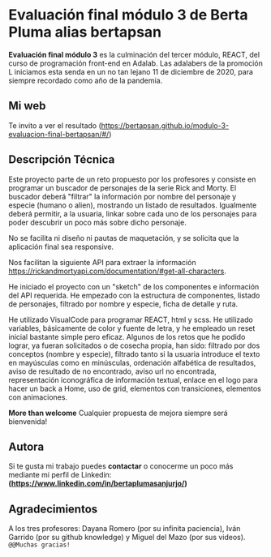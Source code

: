 # Evaluación final módulo 3 de Berta Pluma alias bertapsan

**Evaluación final módulo 3** es la culminación del tercer módulo, REACT, del curso de programación front-end en Adalab. Las adalabers de la promoción L iniciamos esta senda en un no tan lejano 11 de diciembre de 2020, para siempre recordado como año de la pandemia.

## Mi web

Te invito a ver el resultado (https://bertapsan.github.io/modulo-3-evaluacion-final-bertapsan/#/)

## Descripción Técnica

Este proyecto parte de un reto propuesto por los profesores y consiste en programar un buscador de personajes de la serie Rick and Morty. El buscador deberá "filtrar" la información por nombre del personaje y especie (humano o alien), mostrando un listado de resultados. Igualmente deberá permitir, a la usuaria, linkar sobre cada uno de los personajes para poder descubrir un poco más sobre dicho personaje.

No se facilita ni diseño ni pautas de maquetación, y se solicita que la aplicación final sea responsive.

Nos facilitan la siguiente API para extraer la información https://rickandmortyapi.com/documentation/#get-all-characters.

He iniciado el proyecto con un "sketch" de los componentes e información del API requerida. He empezado con la estructura de componentes, listado de personajes, filtrado por nombre y especie, ficha de detalle y ruta.

He utilizado VisualCode para programar REACT, html y scss.
He utilizado variables, básicamente de color y fuente de letra, y he empleado un reset inicial bastante simple pero eficaz.
Algunos de los retos que he podido lograr, ya fueran solicitados o de cosecha propia, han sido: filtrado por dos conceptos (nombre y especie), filtrado tanto si la usuaria introduce el texto en mayúsculas como en minúsculas, ordenación alfabética de resultados, aviso de resultado de no encontrado, aviso url no encontrada, representación iconográfica de información textual, enlace en el logo para hacer un back a Home, uso de grid, elementos con transiciones, elementos con animaciones.

**More than welcome** Cualquier propuesta de mejora siempre será bienvenida!

## Autora

Si te gusta mi trabajo puedes **contactar** o conocerme un poco más mediante mi perfil de Linkedin:
**(https://www.linkedin.com/in/bertaplumasanjurjo/)**

## Agradecimientos

A los tres profesores: Dayana Romero (por su infinita paciencia), Iván Garrido (por su github knowledge) y Miguel del Mazo (por sus videos).
`@@Muchas gracias!`
